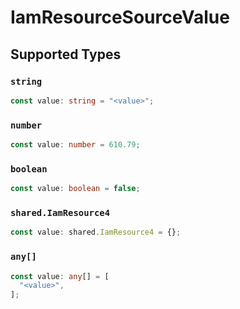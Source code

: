 # IamResourceSourceValue


## Supported Types

### `string`

```typescript
const value: string = "<value>";
```

### `number`

```typescript
const value: number = 610.79;
```

### `boolean`

```typescript
const value: boolean = false;
```

### `shared.IamResource4`

```typescript
const value: shared.IamResource4 = {};
```

### `any[]`

```typescript
const value: any[] = [
  "<value>",
];
```

